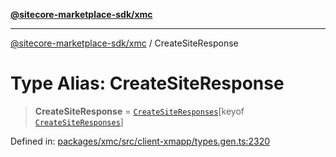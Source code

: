 [**@sitecore-marketplace-sdk/xmc**](../README.md)

***

[@sitecore-marketplace-sdk/xmc](../README.md) / CreateSiteResponse

# Type Alias: CreateSiteResponse

> **CreateSiteResponse** = [`CreateSiteResponses`](CreateSiteResponses.md)\[keyof [`CreateSiteResponses`](CreateSiteResponses.md)\]

Defined in: [packages/xmc/src/client-xmapp/types.gen.ts:2320](https://github.com/Sitecore/sitecore-marketplace-sdk/blob/af886e6134b8d1079ef5b8ef70b7eb2f1d9c8aeb/packages/xmc/src/client-xmapp/types.gen.ts#L2320)
